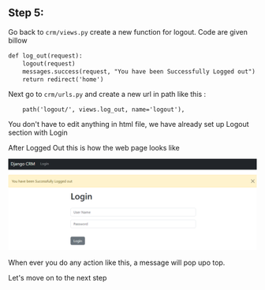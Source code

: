## Step 5:
Go back to `crm/views.py` create a new function for logout. Code are given billow

```commandline
def log_out(request):
    logout(request)
    messages.success(request, "You have been Successfully Logged out")
    return redirect('home')
```
Next go to `crm/urls.py` and create a new url in path like this :
```commandline
    path('logout/', views.log_out, name='logout'),
```

You don't have to edit anything in html file, we have already set up Logout section with Login

After Logged Out this is how the web page looks like

![ApparkyLogOut](../ss/ss3.PNG)

When ever you do any action like this, a message will pop upo top.

Let's move on to the next step



